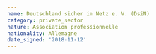 ```yaml
---
name: Deutschland sicher im Netz e. V. (DsiN)
category: private_sector
nature: Association professionnelle 
nationality: Allemagne
date_signed: '2018-11-12'
---
```

    